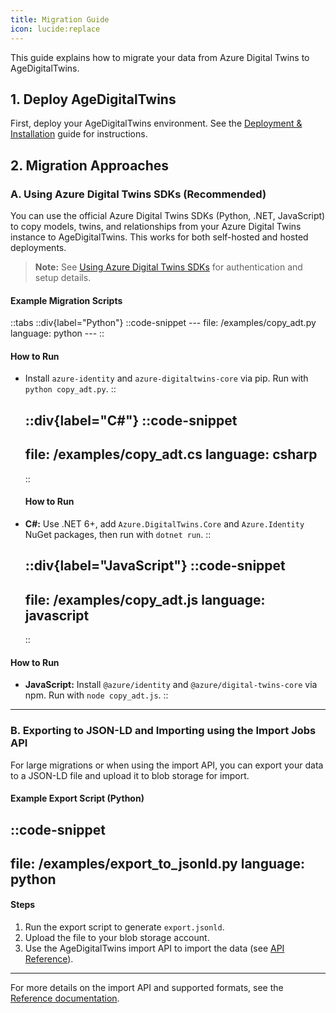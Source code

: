 ```yaml
---
title: Migration Guide
icon: lucide:replace
---
```


This guide explains how to migrate your data from Azure Digital Twins to AgeDigitalTwins.

## 1. Deploy AgeDigitalTwins

First, deploy your AgeDigitalTwins environment. See the [Deployment & Installation](/3.deployment-installation/1.installation-and-deployment) guide for instructions.

## 2. Migration Approaches

### A. Using Azure Digital Twins SDKs (Recommended)

You can use the official Azure Digital Twins SDKs (Python, .NET, JavaScript) to copy models, twins, and relationships from your Azure Digital Twins instance to AgeDigitalTwins. This works for both self-hosted and hosted deployments.

> **Note:** See [Using Azure Digital Twins SDKs](/4.how-to-guides/using-azure-digital-twins-sdks) for authentication and setup details.

#### Example Migration Scripts

::tabs
  ::div{label="Python"}
    ::code-snippet
    ---
    file: /examples/copy_adt.py
    language: python
    ---
    ::
    
#### How to Run

- Install `azure-identity` and `azure-digitaltwins-core` via pip. Run with `python copy_adt.py`.
  ::

  ::div{label="C#"}
    ::code-snippet
    ---
    file: /examples/copy_adt.cs
    language: csharp
    ---
    ::
    #### How to Run

- **C#:** Use .NET 6+, add `Azure.DigitalTwins.Core` and `Azure.Identity` NuGet packages, then run with `dotnet run`.
  ::
  
  ::div{label="JavaScript"}
    ::code-snippet
    ---
    file: /examples/copy_adt.js
    language: javascript
    ---
    ::
#### How to Run

- **JavaScript:** Install `@azure/identity` and `@azure/digital-twins-core` via npm. Run with `node copy_adt.js`.
::

---

### B. Exporting to JSON-LD and Importing using the Import Jobs API

For large migrations or when using the import API, you can export your data to a JSON-LD file and upload it to blob storage for import.

#### Example Export Script (Python)

::code-snippet
---
file: /examples/export_to_jsonld.py
language: python
---

#### Steps
1. Run the export script to generate `export.jsonld`.
2. Upload the file to your blob storage account.
3. Use the AgeDigitalTwins import API to import the data (see [API Reference](/5.reference/1.api-reference)).

---

For more details on the import API and supported formats, see the [Reference documentation](/5.reference/1.api-reference).
